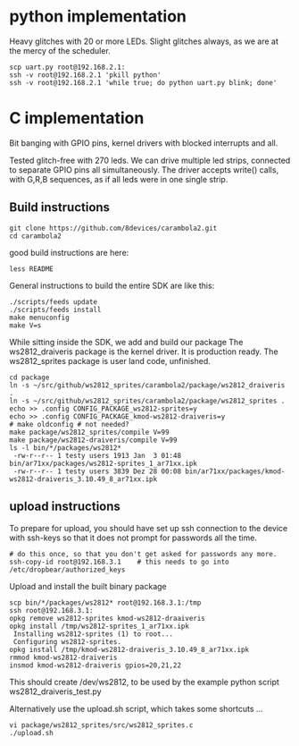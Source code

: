 python implementation
=====================
	
Heavy glitches with 20 or more LEDs.
Slight glitches always, as we are at the mercy of the scheduler.

    scp uart.py root@192.168.2.1:
    ssh -v root@192.168.2.1 'pkill python'
    ssh -v root@192.168.2.1 'while true; do python uart.py blink; done'

C implementation
=================

Bit banging with GPIO pins, kernel drivers with blocked interrupts and all.

 Tested glitch-free with 270 leds.
 We can drive multiple led strips, connected to separate GPIO pins
 all simultaneously. The driver accepts write() calls, with G,R,B sequences,
 as if all leds were in one single strip.


Build instructions
------------------

    git clone https://github.com/8devices/carambola2.git
    cd carambola2
 
good build instructions are here:

    less README

General instructions to build the entire SDK are like this:

    ./scripts/feeds update
    ./scripts/feeds install
    make menuconfig 
    make V=s

While sitting inside the SDK, we add and build our package
The ws2812_draiveris package is the kernel driver. It is production ready.
The ws2812_sprites package is user land code, unfinished.

    cd package
    ln -s ~/src/github/ws2812_sprites/carambola2/package/ws2812_draiveris .
    ln -s ~/src/github/ws2812_sprites/carambola2/package/ws2812_sprites .
    echo >> .config CONFIG_PACKAGE_ws2812-sprites=y
    echo >> .config CONFIG_PACKAGE_kmod-ws2812-draiveris=y
    # make oldconfig # not needed?
    make package/ws2812_sprites/compile V=99
    make package/ws2812-draiveris/compile V=99
    ls -l bin/*/packages/ws2812*
     -rw-r--r-- 1 testy users 1913 Jan  3 01:48 bin/ar71xx/packages/ws2812-sprites_1_ar71xx.ipk
     -rw-r--r-- 1 testy users 3839 Dez 28 00:08 bin/ar71xx/packages/kmod-ws2812-draiveris_3.10.49_8_ar71xx.ipk

upload instructions
-------------------

To prepare for upload, you should have set up ssh connection to the device with ssh-keys so that it does 
not prompt for passwords all the time.

    # do this once, so that you don't get asked for passwords any more.
    ssh-copy-id root@192.168.3.1	# this needs to go into /etc/dropbear/authorized_keys

Upload and install the built binary package

    scp bin/*/packages/ws2812* root@192.168.3.1:/tmp
    ssh root@192.168.3.1:
    opkg remove ws2812-sprites kmod-ws2812-draaiveris
    opkg install /tmp/ws2812-sprites_1_ar71xx.ipk
     Installing ws2812-sprites (1) to root...
     Configuring ws2812-sprites.
    opkg install /tmp/kmod-ws2812-draiveris_3.10.49_8_ar71xx.ipk
    rmmod kmod-ws2812-draiveris
    insmod kmod-ws2812-draiveris gpios=20,21,22

This should create /dev/ws2812, to be used by the example python script
ws2812_draiveris_test.py

Alternatively use the upload.sh script, which takes some shortcuts ...

    vi package/ws2812_sprites/src/ws2812_sprites.c
    ./upload.sh
